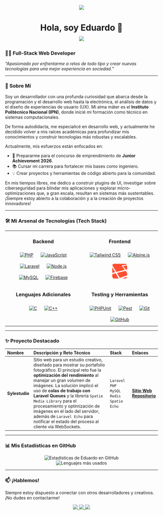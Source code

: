 <div id="header" align="center">
  <img src="https://media.giphy.com/media/M9gbBd9nbDrOTu1Mqx/giphy.gif" width="100"/>
  <h1>
    Hola, soy Eduardo 👋
    <br/>
    <a href="https://eddndev.com">
      <img src="https://img.shields.io/badge/Portafolio-eddndev.com-8A2BE2?style=for-the-badge"/>
    </a>
  </h1>
</div>

### 👨‍💻 Full-Stack Web Developer

*“Apasionado por enfrentarme a retos de todo tipo y crear nuevas tecnologías para una mejor experiencia en sociedad.”*

---

### 🚀 Sobre Mí

Soy un desarrollador con una profunda curiosidad que abarca desde la programación y el desarrollo web hasta la electrónica, el análisis de datos y el diseño de experiencias de usuario (UX). Mi alma máter es el **Instituto Politécnico Nacional (IPN)**, donde inicié mi formación como técnico en sistemas computacionales.

De forma autodidacta, me especialicé en desarrollo web, y actualmente he decidido volver a mis raíces académicas para profundizar mis conocimientos y construir tecnologías más robustas y escalables.

Actualmente, mis esfuerzos están enfocados en:
- 🧠 Prepararme para el concurso de emprendimiento de **Junior Achievement 2026**.
- 📚 Cursar mi carrera para fortalecer mis bases como ingeniero.
- 💡 Crear proyectos y herramientas de código abierto para la comunidad.

En mis tiempos libres, me dedico a construir plugins de UI, investigar sobre ciberseguridad para blindar mis aplicaciones y explorar micro-optimizaciones que, a gran escala, resultan en sistemas más sustentables. ¡Siempre estoy abierto a la colaboración y a la creación de proyectos innovadores!

---

### 🛠️ Mi Arsenal de Tecnologías (Tech Stack)

<table>
  <tr>
    <td valign="top" width="50%">
      <h3 align="center">Backend</h3>
      <div align="center">
        <a href="https://www.php.net/" target="_blank"><img style="margin: 10px" src="https://profilinator.rishav.dev/skills-assets/php-original.svg" alt="PHP" height="50" /></a>
        <a href="https://www.javascript.com/" target="_blank"><img style="margin: 10px" src="https://profilinator.rishav.dev/skills-assets/javascript-original.svg" alt="JavaScript" height="50" /></a>
        <a href="https://laravel.com/" target="_blank"><img style="margin: 10px" src="https://profilinator.rishav.dev/skills-assets/laravel-plain-wordmark.svg" alt="Laravel" height="50" /></a>
        <a href="https://nodejs.org/" target="_blank"><img style="margin: 10px" src="https://profilinator.rishav.dev/skills-assets/nodejs-original-wordmark.svg" alt="Node.js" height="50" /></a>
        <a href="https://www.mysql.com/" target="_blank"><img style="margin: 10px" src="https://profilinator.rishav.dev/skills-assets/mysql-original-wordmark.svg" alt="MySQL" height="50" /></a>
        <a href="https://firebase.google.com/" target="_blank"><img style="margin: 10px" src="https://profilinator.rishav.dev/skills-assets/firebase.png" alt="Firebase" height="50" /></a>
      </div>
    </td>
    <td valign="top" width="50%">
      <h3 align="center">Frontend</h3>
      <div align="center">
        <a href="https://tailwindcss.com/" target="_blank"><img style="margin: 10px" src="https://profilinator.rishav.dev/skills-assets/tailwindcss.svg" alt="Tailwind CSS" height="50" /></a>
        <a href="https://alpinejs.dev/" target="_blank"><img style="margin: 10px" src="https://cdn.jsdelivr.net/gh/devicons/devicon/icons/alpinejs/alpinejs-original.svg" alt="Alpine.js" height="50" /></a>
        <a href="https://laravel.com/docs/blade" target="_blank"><img style="margin: 10px" src="https://raw.githubusercontent.com/devicons/devicon/v2.15.1/icons/laravel/laravel-plain.svg" alt="Blade" height="50" /></a>
      </div>
    </td>
  </tr>
  <tr>
    <td valign="top" width="50%">
      <h3 align="center">Lenguajes Adicionales</h3>
      <div align="center">
        <a href="https://www.cprogramming.com/" target="_blank"><img style="margin: 10px" src="https://profilinator.rishav.dev/skills-assets/c-original.svg" alt="C" height="50" /></a>
        <a href="https://www.cplusplus.com/" target="_blank"><img style="margin: 10px" src="https://profilinator.rishav.dev/skills-assets/cplusplus-original.svg" alt="C++" height="50" /></a>
      </div>
    </td>
    <td valign="top" width="50%">
      <h3 align="center">Testing y Herramientas</h3>
      <div align="center">
        <a href="https://phpunit.de/" target="_blank"><img style="margin: 10px" src="https://raw.githubusercontent.com/devicons/devicon/v2.15.1/icons/phpunit/phpunit-original.svg" alt="PHPUnit" height="50" /></a>
        <a href="https://pestphp.com/" target="_blank"><img style="margin: 10px" src="https://raw.githubusercontent.com/pestphp/brand/main/pest-logo-without-name.svg" alt="Pest" height="50" /></a>
        <a href="https://git-scm.com/" target="_blank"><img style="margin: 10px" src="https://profilinator.rishav.dev/skills-assets/git-scm-icon.svg" alt="Git" height="50" /></a>
        <a href="https://github.com/" target="_blank"><img style="margin: 10px" src="https://profilinator.rishav.dev/skills-assets/github-original-wordmark.svg" alt="GitHub" height="50" /></a>
      </div>
    </td>
  </tr>
</table>

---

### ✨ Proyecto Destacado

<div align="center">

| Nombre | Descripción y Reto Técnico | Stack | Enlaces |
| :--- | :--- | :--- | :--- |
| **Sylestudio** | Sitio web para un estudio creativo, diseñado para mostrar su portafolio fotográfico. El principal reto fue la **optimización del rendimiento** al manejar un gran volumen de imágenes. La solución implicó el uso de **colas de trabajo con Laravel Queues** y la librería `Spatie Media Library` para el procesamiento y optimización de imágenes en el lado del servidor, además de `Laravel Echo` para notificar el estado del proceso al cliente vía WebSockets. | `Laravel` `PHP` `MySQL` `Redis` `Spatie` `Echo` | [**Sitio Web**](https://sylestudio.com) <br/> [**Repositorio**](https://github.com/eddndev/sylestudio) |

</div>

---

### 📊 Mis Estadísticas en GitHub

<div align="center">
  <img src="https://github-readme-stats.vercel.app/api?username=eddndev&show_icons=true&theme=dracula&locale=es&count_private=true" alt="Estadísticas de Eduardo en GitHub" />
  <br/>
  <img src="https://github-readme-stats.vercel.app/api/top-langs/?username=eddndev&layout=compact&theme=dracula&locale=es" alt="Lenguajes más usados" />
</div>

---

### 📫 ¡Hablemos!

Siempre estoy dispuesto a conectar con otros desarrolladores y creativos. ¡No dudes en contactarme!

<div align="center">
  <a href="mailto:contacto@eddndev.com">
    <img src="https://img.shields.io/badge/Email-8A2BE2?style=for-the-badge&logo=gmail&logoColor=white" />
  </a>
  <a href="https://eddndev.com">
    <img src="https://img.shields.io/badge/Sitio_Web-eddndev.com-8A2BE2?style=for-the-badge&logo=google-chrome&logoColor=white" />
  </a>
   <a href="https://eddn.dev">
    <img src="https://img.shields.io/badge/Blog-eddn.dev-8A2BE2?style=for-the-badge&logo=blogger&logoColor=white" />
  </a>
</div>